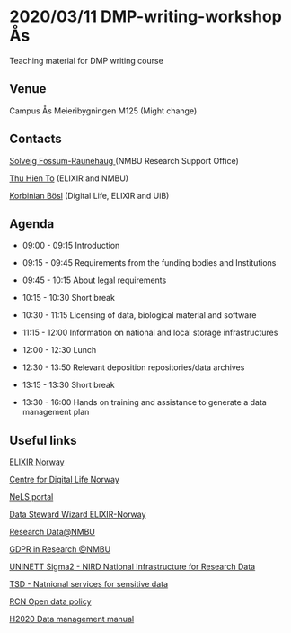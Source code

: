 2020/03/11 DMP-writing-workshop Ås 
======

Teaching material for DMP writing course

## Venue
Campus Ås Meieribygningen M125 (Might change)

## Contacts
[Solveig Fossum-Raunehaug ](solvfoss@nmbu.no) (NMBU Research Support Office)

[Thu Hien To](mailto:thu-hien.to@nmbu.no) (ELIXIR and NMBU)

[Korbinian Bösl](mailto:korbinian.bosl@uib.no) (Digital Life, ELIXIR and UiB)

## Agenda
* 09:00 - 09:15 Introduction

* 09:15 - 09:45 Requirements from the funding bodies and Institutions
  
* 09:45 - 10:15 About legal requirements
  
* 10:15 - 10:30 Short break

* 10:30 - 11:15 Licensing of data, biological material and software

* 11:15 - 12:00 Information on national and local storage infrastructures

* 12:00 - 12:30 Lunch

* 12:30 - 13:50 Relevant deposition repositories/data archives
  
* 13:15 - 13:30 Short break
 
* 13:30 - 16:00 Hands on training and assistance to generate a data management plan

## Useful links

  [ELIXIR Norway](https://www.elixir-norway.org/)
  
  [Centre for Digital Life Norway](https://digitallifenorway.org/gb/)
  
  [NeLS portal](https://nels.bioinfo.no/)
  
  [Data Steward Wizard ELIXIR-Norway](https://elixir-no.ds-wizard.org/)
  
  [Research Data@NMBU](https://www.nmbu.no/forskning/forskere/forskningsdata)
  
  [GDPR in Research @NMBU](https://www.nmbu.no/om/utvalg/etikk/personvern)
 
  [UNINETT Sigma2 - NIRD National Infrastructure for Research Data](https://documentation.sigma2.no/storage/nird.html)
  
  [TSD - Natnional services for sensitive data](https://www.uio.no/english/services/it/research/sensitive-data/index.html)
  
  [RCN Open data policy](https://www.forskningsradet.no/en/Adviser-research-policy/open-science/open-access-to-research-data/)
  
  [H2020 Data management manual](https://ec.europa.eu/research/participants/docs/h2020-funding-guide/cross-cutting-issues/open-access-data-management/data-management_en.htm)
